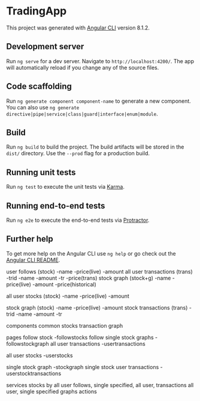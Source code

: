 # TradingApp

This project was generated with [Angular CLI](https://github.com/angular/angular-cli) version 8.1.2.

## Development server

Run `ng serve` for a dev server. Navigate to `http://localhost:4200/`. The app will automatically reload if you change any of the source files.

## Code scaffolding

Run `ng generate component component-name` to generate a new component. You can also use `ng generate directive|pipe|service|class|guard|interface|enum|module`.

## Build

Run `ng build` to build the project. The build artifacts will be stored in the `dist/` directory. Use the `--prod` flag for a production build.

## Running unit tests

Run `ng test` to execute the unit tests via [Karma](https://karma-runner.github.io).

## Running end-to-end tests

Run `ng e2e` to execute the end-to-end tests via [Protractor](http://www.protractortest.org/).

## Further help

To get more help on the Angular CLI use `ng help` or go check out the [Angular CLI README](https://github.com/angular/angular-cli/blob/master/README.md).

user follows (stock)
-name
-price(live)
-amount
all user transactions (trans)
-trid
-name
-amount
-tr
-price(trans)
stock graph (stock+g)
-name
-price(live)
-amount
-price(historical)

all user stocks (stock)
-name
-price(live)
-amount


stock graph (stock)
-name
-price(live)
-amount
stock transactions (trans)
-trid
-name
-amount
-tr

components
common
stocks
transaction
graph

pages
follow stock -followstocks
follow single stock graphs -followstockgraph
all user transactions -usertransactions

all user stocks -userstocks

single stock graph -stockgraph
single stock user transactions -userstocktransactions



services
stocks by all user follows,  single specified, all user, 
transactions all user, single specified
graphs
actions
